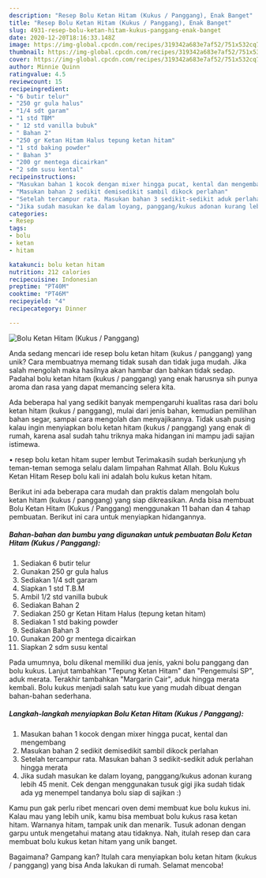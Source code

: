 ```yaml
---
description: "Resep Bolu Ketan Hitam (Kukus / Panggang), Enak Banget"
title: "Resep Bolu Ketan Hitam (Kukus / Panggang), Enak Banget"
slug: 4931-resep-bolu-ketan-hitam-kukus-panggang-enak-banget
date: 2020-12-20T18:16:33.148Z
image: https://img-global.cpcdn.com/recipes/319342a683e7af52/751x532cq70/bolu-ketan-hitam-kukus-panggang-foto-resep-utama.jpg
thumbnail: https://img-global.cpcdn.com/recipes/319342a683e7af52/751x532cq70/bolu-ketan-hitam-kukus-panggang-foto-resep-utama.jpg
cover: https://img-global.cpcdn.com/recipes/319342a683e7af52/751x532cq70/bolu-ketan-hitam-kukus-panggang-foto-resep-utama.jpg
author: Minnie Quinn
ratingvalue: 4.5
reviewcount: 15
recipeingredient:
- "6 butir telur"
- "250 gr gula halus"
- "1/4 sdt garam"
- "1 std TBM"
- " 12 std vanilla bubuk"
- " Bahan 2"
- "250 gr Ketan Hitam Halus tepung ketan hitam"
- "1 std baking powder"
- " Bahan 3"
- "200 gr mentega dicairkan"
- "2 sdm susu kental"
recipeinstructions:
- "Masukan bahan 1 kocok dengan mixer hingga pucat, kental dan mengembang"
- "Masukan bahan 2 sedikit demisedikit sambil dikock perlahan"
- "Setelah tercampur rata. Masukan bahan 3 sedikit-sedikit aduk perlahan hingga merata"
- "Jika sudah masukan ke dalam loyang, panggang/kukus adonan kurang lebih 45 menit. Cek dengan menggunakan tusuk gigi jika sudah tidak ada yg menempel tandanya bolu siap di sajikan :)"
categories:
- Resep
tags:
- bolu
- ketan
- hitam

katakunci: bolu ketan hitam 
nutrition: 212 calories
recipecuisine: Indonesian
preptime: "PT40M"
cooktime: "PT46M"
recipeyield: "4"
recipecategory: Dinner

---
```



![Bolu Ketan Hitam (Kukus / Panggang)](https://img-global.cpcdn.com/recipes/319342a683e7af52/751x532cq70/bolu-ketan-hitam-kukus-panggang-foto-resep-utama.jpg)

Anda sedang mencari ide resep bolu ketan hitam (kukus / panggang) yang unik? Cara membuatnya memang tidak susah dan tidak juga mudah. Jika salah mengolah maka hasilnya akan hambar dan bahkan tidak sedap. Padahal bolu ketan hitam (kukus / panggang) yang enak harusnya sih punya aroma dan rasa yang dapat memancing selera kita.

Ada beberapa hal yang sedikit banyak mempengaruhi kualitas rasa dari bolu ketan hitam (kukus / panggang), mulai dari jenis bahan, kemudian pemilihan bahan segar, sampai cara mengolah dan menyajikannya. Tidak usah pusing kalau ingin menyiapkan bolu ketan hitam (kukus / panggang) yang enak di rumah, karena asal sudah tahu triknya maka hidangan ini mampu jadi sajian istimewa.

• resep bolu ketan hitam super lembut Terimakasih sudah berkunjung yh teman-teman semoga selalu dalam limpahan Rahmat Allah. Bolu Kukus Ketan Hitam Resep bolu kali ini adalah bolu kukus ketan hitam.


Berikut ini ada beberapa cara mudah dan praktis dalam mengolah bolu ketan hitam (kukus / panggang) yang siap dikreasikan. Anda bisa membuat Bolu Ketan Hitam (Kukus / Panggang) menggunakan 11 bahan dan 4 tahap pembuatan. Berikut ini cara untuk menyiapkan hidangannya.

<!--inarticleads1-->

##### Bahan-bahan dan bumbu yang digunakan untuk pembuatan Bolu Ketan Hitam (Kukus / Panggang):

1. Sediakan 6 butir telur
1. Gunakan 250 gr gula halus
1. Sediakan 1/4 sdt garam
1. Siapkan 1 std T.B.M
1. Ambil  1/2 std vanilla bubuk
1. Sediakan  Bahan 2
1. Sediakan 250 gr Ketan Hitam Halus (tepung ketan hitam)
1. Sediakan 1 std baking powder
1. Sediakan  Bahan 3
1. Gunakan 200 gr mentega dicairkan
1. Siapkan 2 sdm susu kental


Pada umumnya, bolu dikenal memiliki dua jenis, yakni bolu panggang dan bolu kukus. Lanjut tambahkan &#34;Tepung Ketan Hitam&#34; dan &#34;Pengemulsi SP&#34;, aduk merata. Terakhir tambahkan &#34;Margarin Cair&#34;, aduk hingga merata kembali. Bolu kukus menjadi salah satu kue yang mudah dibuat dengan bahan-bahan sederhana. 

<!--inarticleads2-->

##### Langkah-langkah menyiapkan Bolu Ketan Hitam (Kukus / Panggang):

1. Masukan bahan 1 kocok dengan mixer hingga pucat, kental dan mengembang
1. Masukan bahan 2 sedikit demisedikit sambil dikock perlahan
1. Setelah tercampur rata. Masukan bahan 3 sedikit-sedikit aduk perlahan hingga merata
1. Jika sudah masukan ke dalam loyang, panggang/kukus adonan kurang lebih 45 menit. Cek dengan menggunakan tusuk gigi jika sudah tidak ada yg menempel tandanya bolu siap di sajikan :)


Kamu pun gak perlu ribet mencari oven demi membuat kue bolu kukus ini. Kalau mau yang lebih unik, kamu bisa membuat bolu kukus rasa ketan hitam. Warnanya hitam, tampak unik dan menarik. Tusuk adonan dengan garpu untuk mengetahui matang atau tidaknya. Nah, itulah resep dan cara membuat bolu kukus ketan hitam yang unik banget. 

Bagaimana? Gampang kan? Itulah cara menyiapkan bolu ketan hitam (kukus / panggang) yang bisa Anda lakukan di rumah. Selamat mencoba!
